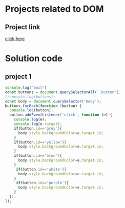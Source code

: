 # Projects related to DOM
## Project link
[click here](https://stackblitz.com/edit/dom-project-chaiaurcode?file=index.html)

# Solution code

## project 1 
```javascript
console.log("anil")
const buttons = document.querySelectorAll('.button');
//console.log(buttons);
const body = document.querySelector('body');
buttons.forEach(function (button) {
  console.log(button);
  button.addEventListener('click', function (e) {
    console.log(e);
    console.log(e.target);
    if(button.id=='grey'){
      body.style.backgroundColor=e.target.id;
    }
    if(button.id=='yellow'){
      body.style.backgroundColor=e.target.id;
    }
    if(button.id=='blue'){
      body.style.backgroundColor=e.target.id;
    }
     if(button.id=='white'){
      body.style.backgroundColor=e.target.id;
    }
     if(button.id=='purple'){
      body.style.backgroundColor=e.target.id;
    }
  });
});

```